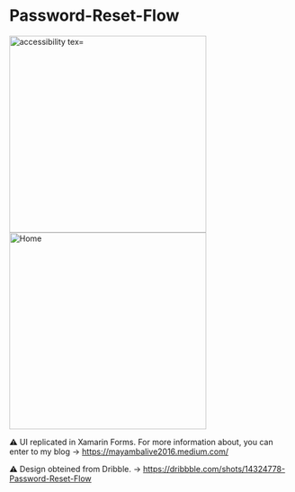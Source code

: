 # Password-Reset-Flow

<p>
  <img src="https://user-images.githubusercontent.com/57480551/107554287-09694780-6bd6-11eb-9ba3-8f40cb28904a.png" width="350" alt="accessibility tex="Location">
  <img src="https://user-images.githubusercontent.com/57480551/107554299-0c643800-6bd6-11eb-8eb2-077ad1ddfc2e.png" width="350" title="Home">
</p>


⚠ UI replicated in Xamarin Forms. For more information about, you can enter to my blog -> https://mayambalive2016.medium.com/

⚠ Design obteined from Dribble. -> https://dribbble.com/shots/14324778-Password-Reset-Flow
